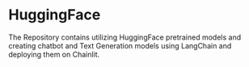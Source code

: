 # HuggingFace

The Repository contains utilizing HuggingFace pretrained models and creating chatbot and Text Generation models using LangChain and deploying them on Chainlit.
